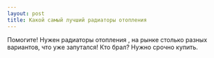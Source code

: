 ```yaml
---
layout: post 
title: Какой самый лучший радиаторы отопления 
--- 
```

Помогите! Нужен радиаторы отопления , на рынке столько разных вариантов, что уже запутался! Кто брал? Нужно срочно купить.